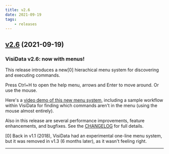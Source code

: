 ```yaml
---
title: v2.6
date: 2021-09-19
tags:
    - releases
---
```


## [v2.6](https://github.com/saulpw/visidata/releases/tag/v2.6) (2021-09-19)

### VisiData v2.6: now with menus!

This release introduces a new[0] hierachical menu system for discovering and executing commands.

Press Ctrl+H to open the help menu, arrows and Enter to move around.  Or use the mouse.

Here's a [video demo of this new menu system](https://www.youtube.com/watch?v=QixtGeSbSLU), including a sample workflow within VisiData for finding which commands aren't in the menu (using the mouse almost entirely).

Also in this release are several performance improvements, feature enhancements, and bugfixes.  See the [CHANGELOG](https://github.com/saulpw/visidata/blob/v2.6/CHANGELOG.md) for full details.

[0] Back in v1.1 (2018), VisiData had an experimental one-line menu system, but it was removed in v1.3 (6 months later), as it wasn't feeling right.

---
